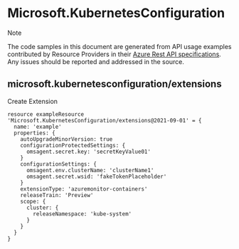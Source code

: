 # Microsoft.KubernetesConfiguration
  
> [!NOTE]
> The code samples in this document are generated from API usage examples contributed by Resource Providers in their [Azure Rest API specifications](https://github.com/Azure/azure-rest-api-specs). Any issues should be reported and addressed in the source.


## microsoft.kubernetesconfiguration/extensions

Create Extension
```bicep
resource exampleResource 'Microsoft.KubernetesConfiguration/extensions@2021-09-01' = {
  name: 'example'
  properties: {
    autoUpgradeMinorVersion: true
    configurationProtectedSettings: {
      omsagent.secret.key: 'secretKeyValue01'
    }
    configurationSettings: {
      omsagent.env.clusterName: 'clusterName1'
      omsagent.secret.wsid: 'fakeTokenPlaceholder'
    }
    extensionType: 'azuremonitor-containers'
    releaseTrain: 'Preview'
    scope: {
      cluster: {
        releaseNamespace: 'kube-system'
      }
    }
  }
}
```
